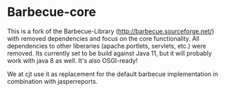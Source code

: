 Barbecue-core
==============

This is a fork of the Barbecue-Library (http://barbecue.sourceforge.net/) with removed dependencies and focus on the core functionality. All dependencies to other liberaries (apache.portlets, servlets, etc.) were removed. Its currently set to be build against Java 11, but it will probably work with java 8 as well. It's also OSGI-ready!

We at cjt use it as replacement for the default barbecue implementation in combination with jasperreports.